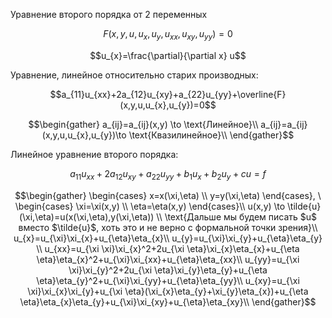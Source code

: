 Уравнение второго порядка от 2 переменных 

$$F(x,y,u,u_{x},u_{y},u_{xx},u_{xy},u_{yy})=0$$


$$u_{x}=\frac{\partial}{\partial x} u$$

Уравнение, линейное относительно старих производных: 

$$a_{11}u_{xx}+2a_{12}u_{xy}+a_{22}u_{yy}+\overline{F}(x,y,u,u_{x},u_{y})=0$$


$$\begin{gather} a_{ij}=a_{ij}(x,y) \to \text{Линейное}\\ a_{ij}=a_{ij}(x,y,u,u_{x},u_{y})\to \text{Квазилинейное}\\ \end{gather}$$

Линейное уравнение второго порядка: 

$$a_{11}u_{xx}+2a_{12}u_{xy}+a_{22}u_{yy}+b_{1}u_{x}+b_{2}u_{y}+cu=f$$


$$\begin{gather} \begin{cases} x=x(\xi,\eta) \\ y=y(\xi,\eta) \end{cases}, \ \begin{cases} \xi=\xi(x,y) \\ \eta=\eta(x,y) \end{cases}\\ u(x,y) \to \tilde{u}(\xi,\eta)=u(x(\xi,\eta),y(\xi,\eta)) \\ \text{Дальше мы будем писать $u$ вместо $\tilde{u}$, хоть это и не верно с формальной точки зрения}\\ u_{x}=u_{\xi}\xi_{x}+u_{\eta}\eta_{x}\\ u_{y}=u_{\xi}\xi_{y}+u_{\eta}\eta_{y} \\ u_{xx}=u_{\xi \xi}\xi_{x}^2+2u_{\xi \eta}\xi_{x}\eta_{x}+u_{\eta \eta}\eta_{x}^2+u_{\xi}\xi_{xx}+u_{\eta}\eta_{xx}\\ u_{yy}=u_{\xi \xi}\xi_{y}^2+2u_{\xi \eta}\xi_{y}\eta_{y}+u_{\eta \eta}\eta_{y}^2+u_{\xi}\xi_{yy}+u_{\eta}\eta_{yy}\\ u_{xy}=u_{\xi \xi}\xi_{x}\xi_{y}+u_{\xi \eta}(\xi_{x}\eta_{y}+\xi_{y}\eta_{x})+u_{\eta \eta}\eta_{x}\eta_{y}+u_{\xi}\xi_{xy}+u_{\eta}\eta_{xy}\\ \end{gather}$$